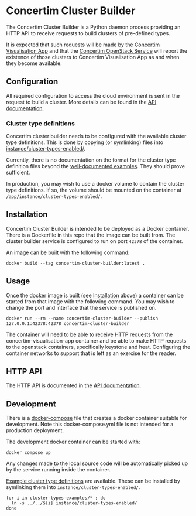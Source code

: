 # Concertim Cluster Builder

The Concertim Cluster Builder is a Python daemon process providing an HTTP API
to receive requests to build clusters of pre-defined types.

It is expected that such requests will be made by the [Concertim Visualisation
App](https://github.com/alces-flight/concertim-ct-visualisation-app) and that
the [Concertim OpenStack
Service](https://github.com/alces-flight/concertim-openstack-service) will
report the existence of those clusters to Concertim Visualisation App as and
when they become available.

## Configuration

All required configuration to access the cloud environment is sent in the
request to build a cluster.  More details can be found in the [API
documentation](/docs/api.md).

### Cluster type definitions

Concertim cluster builder needs to be configured with the available cluster
type definitions.  This is done by copying (or symlinking) files into
[instance/cluster-types-enabled/](instance/cluster-types-enabled/).

Currently, there is no documentation on the format for the cluster type
definition files beyond the [well-documented
examples](cluster-types-examples/).  They should prove sufficient.

In production, you may wish to use a docker volume to contain the cluster type
definitions.  If so, the volume should be mounted on the container at
`/app/instance/cluster-types-enabled/`.

## Installation

Concertim Cluster Builder is intended to be deployed as a Docker container.
There is a Dockerfile in this repo that the image can be built from.  The
cluster builder service is configured to run on port `42378` of the container.

An image can be built with the following command:

```
docker build --tag concertim-cluster-builder:latest .
```

## Usage

Once the docker image is built (see [Installation](#installation) above) a
container can be started from that image with the following command.  You may
wish to change the port and interface that the service is published on.

```
docker run --rm --name concertim-cluster-builder --publish 127.0.0.1:42378:42378 concertim-cluster-builder
```

The container will need to be able to receive HTTP requests from the
concertim-visualisation-app container and be able to make HTTP requests to the
openstack containers, specifically keystone and heat.  Configuring the
container networks to support that is left as an exercise for the reader.

## HTTP API

The HTTP API is documented in the [API documentation](/docs/api.md).


## Development

There is a [docker-compose](docker-compose.yml) file that creates a docker
container suitable for development. Note this docker-compose.yml file is not
intended for a production deployment.

The development docker container can be started with:

```
docker compose up
```

Any changes made to the local source code will be automatically picked up by
the service running inside the container.

[Example cluster type definitions](cluster-types-examples/) are available.
These can be installed by symlinking them into
`instance/cluster-types-enabled/`.

```
for i in cluster-types-examples/* ; do
  ln -s ../../${i} instance/cluster-types-enabled/
done
```
